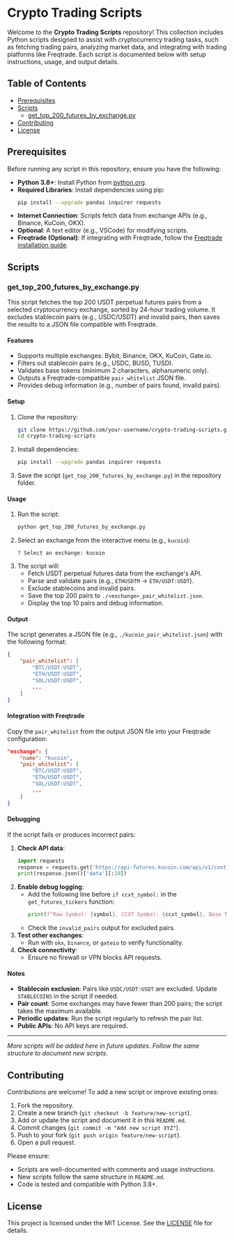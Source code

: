 # Crypto Trading Scripts

Welcome to the **Crypto Trading Scripts** repository! This collection includes Python scripts designed to assist with cryptocurrency trading tasks, such as fetching trading pairs, analyzing market data, and integrating with trading platforms like Freqtrade. Each script is documented below with setup instructions, usage, and output details.

## Table of Contents
- [Prerequisites](#prerequisites)
- [Scripts](#scripts)
  - [get_top_200_futures_by_exchange.py](#get_top_200_futures_by_exchangepy)
- [Contributing](#contributing)
- [License](#license)

## Prerequisites

Before running any script in this repository, ensure you have the following:

- **Python 3.8+**: Install Python from [python.org](https://www.python.org/downloads/).
- **Required Libraries**: Install dependencies using pip:
  ```bash
  pip install --upgrade pandas inquirer requests
  ```
- **Internet Connection**: Scripts fetch data from exchange APIs (e.g., Binance, KuCoin, OKX).
- **Optional**: A text editor (e.g., VSCode) for modifying scripts.
- **Freqtrade (Optional)**: If integrating with Freqtrade, follow the [Freqtrade installation guide](https://www.freqtrade.io/en/stable/installation/).

## Scripts

### get_top_200_futures_by_exchange.py

This script fetches the top 200 USDT perpetual futures pairs from a selected cryptocurrency exchange, sorted by 24-hour trading volume. It excludes stablecoin pairs (e.g., USDC/USDT) and invalid pairs, then saves the results to a JSON file compatible with Freqtrade.

#### Features
- Supports multiple exchanges: Bybit, Binance, OKX, KuCoin, Gate.io.
- Filters out stablecoin pairs (e.g., USDC, BUSD, TUSD).
- Validates base tokens (minimum 2 characters, alphanumeric only).
- Outputs a Freqtrade-compatible `pair_whitelist` JSON file.
- Provides debug information (e.g., number of pairs found, invalid pairs).

#### Setup
1. Clone the repository:
   ```bash
   git clone https://github.com/your-username/crypto-trading-scripts.git
   cd crypto-trading-scripts
   ```
2. Install dependencies:
   ```bash
   pip install --upgrade pandas inquirer requests
   ```
3. Save the script (`get_top_200_futures_by_exchange.py`) in the repository folder.

#### Usage
1. Run the script:
   ```bash
   python get_top_200_futures_by_exchange.py
   ```
2. Select an exchange from the interactive menu (e.g., `kucoin`):
   ```
   ? Select an exchange: kucoin
   ```
3. The script will:
   - Fetch USDT perpetual futures data from the exchange's API.
   - Parse and validate pairs (e.g., `ETHUSDTM` → `ETH/USDT:USDT`).
   - Exclude stablecoins and invalid pairs.
   - Save the top 200 pairs to `./<exchange>_pair_whitelist.json`.
   - Display the top 10 pairs and debug information.

#### Output
The script generates a JSON file (e.g., `./kucoin_pair_whitelist.json`) with the following format:
```json
{
    "pair_whitelist": [
        "BTC/USDT:USDT",
        "ETH/USDT:USDT",
        "SOL/USDT:USDT",
        ...
    ]
}
```

#### Integration with Freqtrade
Copy the `pair_whitelist` from the output JSON file into your Freqtrade configuration:
```json
"exchange": {
    "name": "kucoin",
    "pair_whitelist": [
        "BTC/USDT:USDT",
        "ETH/USDT:USDT",
        "SOL/USDT:USDT",
        ...
    ]
}
```

#### Debugging
If the script fails or produces incorrect pairs:
1. **Check API data**:
   ```python
   import requests
   response = requests.get('https://api-futures.kucoin.com/api/v1/contracts/active')  # Example for KuCoin
   print(response.json()['data'][:10])
   ```
2. **Enable debug logging**:
   - Add the following line before `if ccxt_symbol:` in the `get_futures_tickers` function:
     ```python
     print(f"Raw Symbol: {symbol}, CCXT Symbol: {ccxt_symbol}, Base Token: {base_token if ccxt_symbol else 'None'}")
     ```
   - Check the `invalid_pairs` output for excluded pairs.
3. **Test other exchanges**:
   - Run with `okx`, `binance`, or `gateio` to verify functionality.
4. **Check connectivity**:
   - Ensure no firewall or VPN blocks API requests.

#### Notes
- **Stablecoin exclusion**: Pairs like `USDC/USDT:USDT` are excluded. Update `STABLECOINS` in the script if needed.
- **Pair count**: Some exchanges may have fewer than 200 pairs; the script takes the maximum available.
- **Periodic updates**: Run the script regularly to refresh the pair list.
- **Public APIs**: No API keys are required.

---

*More scripts will be added here in future updates. Follow the same structure to document new scripts.*

## Contributing

Contributions are welcome! To add a new script or improve existing ones:
1. Fork the repository.
2. Create a new branch (`git checkout -b feature/new-script`).
3. Add or update the script and document it in this `README.md`.
4. Commit changes (`git commit -m "Add new script XYZ"`).
5. Push to your fork (`git push origin feature/new-script`).
6. Open a pull request.

Please ensure:
- Scripts are well-documented with comments and usage instructions.
- New scripts follow the same structure in `README.md`.
- Code is tested and compatible with Python 3.8+.

## License

This project is licensed under the MIT License. See the [LICENSE](LICENSE) file for details.
